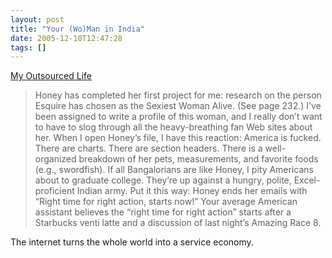 ```yaml
---
layout: post
title: "Your (Wo)Man in India"
date: 2005-12-10T12:47:28
tags: []
---
```


<p><a href="http://www.smartmoney.com/esquire/index.cfm?Story=20050909-outsource&#38;pgnum=1">My Outsourced Life</a></p>

<blockquote>
<p>Honey has completed her first project for me: research on the person Esquire has chosen as the Sexiest Woman Alive. (See page 232.) I&#8217;ve been assigned to write a profile of this woman, and I really don&#8217;t want to have to slog through all the heavy-breathing fan Web sites about her. When I open Honey&#8217;s file, I have this reaction: America is fucked. There are charts. There are section headers. There is a well-organized breakdown of her pets, measurements, and favorite foods (e.g., swordfish). If all Bangalorians are like Honey, I pity Americans about to graduate college. They&#8217;re up against a hungry, polite, Excel-proficient Indian army. Put it this way: Honey ends her emails with &#8220;Right time for right action, starts now!&#8221; Your average American assistant believes the &#8220;right time for right action&#8221; starts after a Starbucks venti latte and a discussion of last night&#8217;s Amazing Race 8.</p>
</blockquote>

<p>The internet turns the whole world into a service economy.</p>

